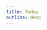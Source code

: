 ```yaml
---
title: Today
outline: deep
---
```


<daily />

<script setup>
import daily from './.vitepress/theme/components/daily.vue'
</script>
